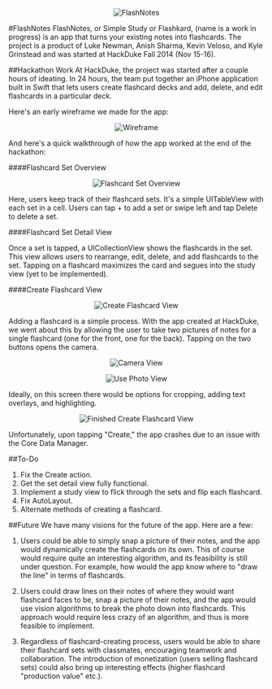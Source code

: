 <p align="center" >
  <img src="assets/circle_badge.png" alt="FlashNotes" title="Flashnotes">
</p>

#FlashNotes
FlashNotes, or Simple Study or Flashkard, (name is a work in progress) is an app that turns your existing notes into flashcards. The project is a product of Luke Newman, Anish Sharma, Kevin Veloso, and Kyle Grinstead and was started at HackDuke Fall 2014 (Nov 15-16).

##Hackathon Work
At HackDuke, the project was started after a couple hours of ideating. In 24 hours, the team put together an iPhone application built in Swift that lets users create flashcard decks and add, delete, and edit flashcards in a particular deck.

Here's an early wireframe we made for the app:

<p align="center" >
  <img src="assets/wireframe.png" alt="Wireframe" title="Wireframe">
</p>

And here's a quick walkthrough of how the app worked at the end of the hackathon:

####Flashcard Set Overview

<p align="center" >
  <img src="assets/flashcard_set_overview.png" alt="Flashcard Set Overview" title="Flashcard Set Overview">
</p>

Here, users keep track of their flashcard sets. It's a simple UITableView with each set in a cell. Users can tap + to add a set or swipe left and tap Delete to delete a set.

####Flashcard Set Detail View

<!---
![Flashcard Set Detail View](assets/flashcard_set_detail_view.png)
-->

Once a set is tapped, a UICollectionView shows the flashcards in the set. This view allows users to rearrange, edit, delete, and add flashcards to the set. Tapping on a flashcard maximizes the card and segues into the study view (yet to be implemented).

####Create Flashcard View

<p align="center" >
  <img src="assets/create_flashcard_view.png" alt="Create Flashcard View" title="Create Flashcard View">
</p>

Adding a flashcard is a simple process. With the app created at HackDuke, we went about this by allowing the user to take two pictures of notes for a single flashcard (one for the front, one for the back). Tapping on the two buttons opens the camera.

<p align="center" >
  <img src="assets/camera_view.png" alt="Camera View" title="Camera View">
</p>

<p align="center" >
  <img src="assets/use_photo_view.png" alt="Use Photo View" title="Use Photo View">
</p>

Ideally, on this screen there would be options for cropping, adding text overlays, and highlighting.

<p align="center" >
  <img src="assets/finished_create_flashcard_view.png" alt="Finished Create Flashcard View" title="Finished Create Flashcard View">
</p>

Unfortunately, upon tapping "Create," the app crashes due to an issue with the Core Data Manager.

##To-Do
1. Fix the Create action.
2. Get the set detail view fully functional.
3. Implement a study view to flick through the sets and flip each flashcard.
4. Fix AutoLayout.
5. Alternate methods of creating a flashcard.

##Future
We have many visions for the future of the app. Here are a few:

1. Users could be able to simply snap a picture of their notes, and the app would dynamically create the flashcards on its own. This of course would require quite an interesting algorithm, and its feasibility is still under question. For example, how would the app know where to "draw the line" in terms of flashcards.

2. Users could draw lines on their notes of where they would want flashcard faces to be, snap a picture of their notes, and the app would use vision algorithms to break the photo down into flashcards. This approach would require less crazy of an algorithm, and thus is more feasible to implement.

3. Regardless of flashcard-creating process, users would be able to share their flashcard sets with classmates, encouraging teamwork and collaboration. The introduction of monetization (users selling flashcard sets) could also bring up interesting effects (higher flashcard "production value" etc.).